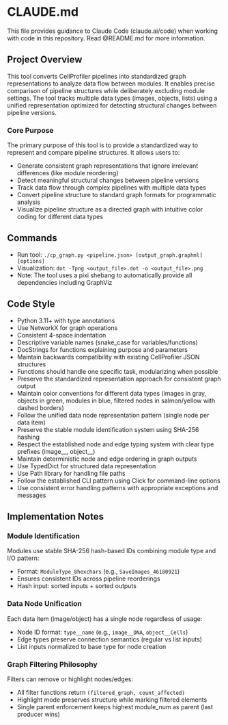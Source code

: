# CLAUDE.md

This file provides guidance to Claude Code (claude.ai/code) when working with code in this repository. Read @README.md for more information.

## Project Overview

This tool converts CellProfiler pipelines into standardized graph representations to analyze data flow between modules. It enables precise comparison of pipeline structures while deliberately excluding module settings. The tool tracks multiple data types (images, objects, lists) using a unified representation optimized for detecting structural changes between pipeline versions.

### Core Purpose

The primary purpose of this tool is to provide a standardized way to represent and compare pipeline structures. It allows users to:
- Generate consistent graph representations that ignore irrelevant differences (like module reordering)
- Detect meaningful structural changes between pipeline versions
- Track data flow through complex pipelines with multiple data types
- Convert pipeline structure to standard graph formats for programmatic analysis
- Visualize pipeline structure as a directed graph with intuitive color coding for different data types

## Commands
- Run tool: `./cp_graph.py <pipeline.json> [output_graph.graphml] [options]`
- Visualization: `dot -Tpng <output_file>.dot -o <output_file>.png`
- Note: The tool uses a pixi shebang to automatically provide all dependencies including GraphViz

## Code Style
- Python 3.11+ with type annotations
- Use NetworkX for graph operations
- Consistent 4-space indentation
- Descriptive variable names (snake_case for variables/functions)
- DocStrings for functions explaining purpose and parameters
- Maintain backwards compatibility with existing CellProfiler JSON structures
- Functions should handle one specific task, modularizing when possible
- Preserve the standardized representation approach for consistent graph output
- Maintain color conventions for different data types (images in gray, objects in green, modules in blue, filtered nodes in salmon/yellow with dashed borders)
- Follow the unified data node representation pattern (single node per data item)
- Preserve the stable module identification system using SHA-256 hashing
- Respect the established node and edge typing system with clear type prefixes (image__, object__)
- Maintain deterministic node and edge ordering in graph outputs
- Use TypedDict for structured data representation
- Use Path library for handling file paths
- Follow the established CLI pattern using Click for command-line options
- Use consistent error handling patterns with appropriate exceptions and messages

## Implementation Notes

### Module Identification
Modules use stable SHA-256 hash-based IDs combining module type and I/O pattern:
- Format: `ModuleType_8hexchars` (e.g., `SaveImages_46180921`)
- Ensures consistent IDs across pipeline reorderings
- Hash input: sorted inputs + sorted outputs

### Data Node Unification
Each data item (image/object) has a single node regardless of usage:
- Node ID format: `type__name` (e.g., `image__DNA`, `object__Cells`)
- Edge types preserve connection semantics (regular vs list inputs)
- List inputs normalized to base type for node creation

### Graph Filtering Philosophy
Filters can remove or highlight nodes/edges:
- All filter functions return `(filtered_graph, count_affected)`
- Highlight mode preserves structure while marking filtered elements
- Single parent enforcement keeps highest module_num as parent (last producer wins)
